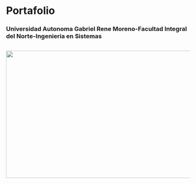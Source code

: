 # Portafolio
### Universidad Autonoma Gabriel Rene Moreno-Facultad Integral del Norte-Ingenieria en Sistemas
## <img src="https://i.postimg.cc/13ZK6ZFz/img-Portafolio.png" width="900" height="350" />
